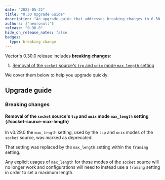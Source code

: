 ```yaml
---
date: "2023-05-22"
title: "0.30 Upgrade Guide"
description: "An upgrade guide that addresses breaking changes in 0.30.0"
authors: ["neuronull"]
release: "0.30.0"
hide_on_release_notes: false
badges:
  type: breaking change
---
```


Vector's 0.30.0 release includes **breaking changes**:

1. [Removal of the `socket` source's `tcp` and `unix` mode `max_length` setting](#socket-source-max-length)

We cover them below to help you upgrade quickly:

## Upgrade guide

### Breaking changes

#### Removal of the `socket` source's `tcp` and `unix` mode `max_length` setting {#socket-source-max-length}

In v0.29.0 the `max_length` setting, used by the `tcp` and `unix` modes
of the `socket` source, was marked as deprecated.

That setting was replaced by the `max_length` setting within the `framing`
setting.

Any explicit usages of `max_length` for those modes of the `socket`
source will no longer work and configurations will need to instead use
a `framing` setting in order to set a maximum length.
